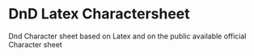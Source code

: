 # DnD Latex Charactersheet

Dnd Character sheet based on Latex and on the public available official Character sheet
